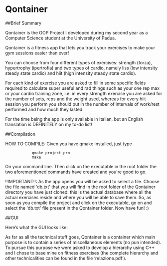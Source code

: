 # Qontainer

##Brief Summary

Qontainer is the OOP Project I developed during my second year as a Computer Science student at the University of Padua.

Qontainer is a fitness app that lets you track your exercises to make your gym sessions easier than ever!

You can choose from four different types of exercises: strength (forza), hypertrophy (ipertrofia) and two types of cardio, namely liss (low intensity steady state cardio) and hiit (high intensity steady state cardio). 

For each kind of exercise you are asked to fill in some specific fields required to calculate super useful and rad things such as your one rep max or your cardio training zone, i.e. in every strength exercise you are asked for the number of sets, reps and the weight used, whereas for every hiit session you perform you should put in the number of intervals of work/rest performed and how much they lasted.

For the time being the app is only available in Italian, but an English translation is DEFINITELY on my to-do list!

##Compilation

HOW TO COMPILE: Given you have qmake installed, just type 

                qmake project.pro
                make
                
On your command line. Then click on the executable in the root folder the two aforementioned commands have created and you're good to go.
                
!!IMPORTANT!!: As the app opens you will be asked to select a file. Choose the file named 'db.txt' that you will find in the root folder of the Qontainer directory you have just cloned: this is the actual database where all the actual exercises reside and where you will be able to save them. So, as soon as you compile the project and click on the executable, go on and select the 'db.txt' file present in the Qontainer folder. Now have fun! :)

##GUI

Here’s what the GUI looks like:



As far as all the technical stuff goes, Qontainer is a container which main purpose is to contain a series of miscellaneous elements (no pun intended).
To pursue this purpose we were asked to develop a hierarchy using C++ and I chose to base mine on fitness exercises (the complete hierarchy and other technicalities can be found in the file ‘relazione.pdf’).

